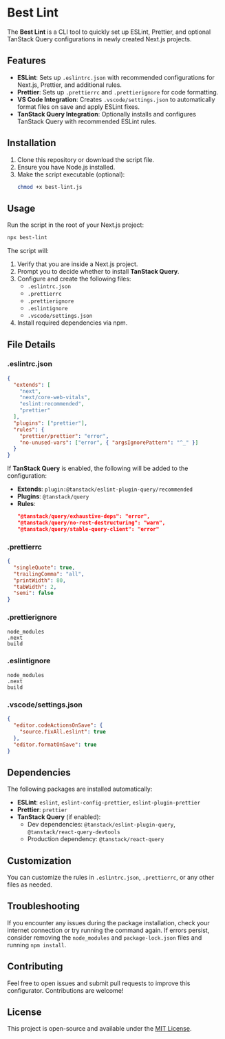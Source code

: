 # Best Lint

The **Best Lint** is a CLI tool to quickly set up ESLint, Prettier, and optional TanStack Query configurations in newly created Next.js projects.

## Features
- **ESLint**: Sets up `.eslintrc.json` with recommended configurations for Next.js, Prettier, and additional rules.
- **Prettier**: Sets up `.prettierrc` and `.prettierignore` for code formatting.
- **VS Code Integration**: Creates `.vscode/settings.json` to automatically format files on save and apply ESLint fixes.
- **TanStack Query Integration**: Optionally installs and configures TanStack Query with recommended ESLint rules.

## Installation

1. Clone this repository or download the script file.
2. Ensure you have Node.js installed.
3. Make the script executable (optional):
   ```bash
   chmod +x best-lint.js
   ```

## Usage

Run the script in the root of your Next.js project:

```bash
npx best-lint
```

The script will:
1. Verify that you are inside a Next.js project.
2. Prompt you to decide whether to install **TanStack Query**.
3. Configure and create the following files:
   - `.eslintrc.json`
   - `.prettierrc`
   - `.prettierignore`
   - `.eslintignore`
   - `.vscode/settings.json`
4. Install required dependencies via npm.

## File Details

### .eslintrc.json
```json
{
  "extends": [
    "next",
    "next/core-web-vitals",
    "eslint:recommended",
    "prettier"
  ],
  "plugins": ["prettier"],
  "rules": {
    "prettier/prettier": "error",
    "no-unused-vars": ["error", { "argsIgnorePattern": "^_" }]
  }
}
```
If **TanStack Query** is enabled, the following will be added to the configuration:
- **Extends**: `plugin:@tanstack/eslint-plugin-query/recommended`
- **Plugins**: `@tanstack/query`
- **Rules**: 
  ```json
  "@tanstack/query/exhaustive-deps": "error",
  "@tanstack/query/no-rest-destructuring": "warn",
  "@tanstack/query/stable-query-client": "error"
  ```

### .prettierrc
```json
{
  "singleQuote": true,
  "trailingComma": "all",
  "printWidth": 80,
  "tabWidth": 2,
  "semi": false
}
```

### .prettierignore
```
node_modules
.next
build
```

### .eslintignore
```
node_modules
.next
build
```

### .vscode/settings.json
```json
{
  "editor.codeActionsOnSave": {
    "source.fixAll.eslint": true
  },
  "editor.formatOnSave": true
}
```

## Dependencies

The following packages are installed automatically:
- **ESLint**: `eslint`, `eslint-config-prettier`, `eslint-plugin-prettier`
- **Prettier**: `prettier`
- **TanStack Query** (if enabled): 
  - Dev dependencies: `@tanstack/eslint-plugin-query`, `@tanstack/react-query-devtools`
  - Production dependency: `@tanstack/react-query`

## Customization
You can customize the rules in `.eslintrc.json`, `.prettierrc`, or any other files as needed.

## Troubleshooting
If you encounter any issues during the package installation, check your internet connection or try running the command again. If errors persist, consider removing the `node_modules` and `package-lock.json` files and running `npm install`.

## Contributing
Feel free to open issues and submit pull requests to improve this configurator. Contributions are welcome!

## License
This project is open-source and available under the [MIT License](LICENSE).